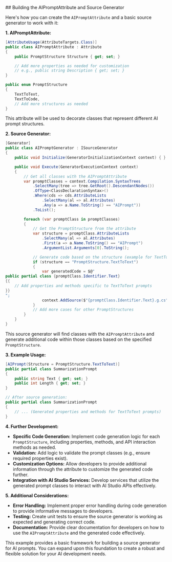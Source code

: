 ﻿
﻿## Building the AIPromptAttribute and Source Generator

Here's how you can create the `AIPromptAttribute` and a basic source generator to work with it:

**1. AIPromptAttribute:**

```csharp
[AttributeUsage(AttributeTargets.Class)]
public class AIPromptAttribute : Attribute
{
    public PromptStructure Structure { get; set; }

    // Add more properties as needed for customization
    // e.g., public string Description { get; set; } 
}

public enum PromptStructure
{
    TextToText,
    TextToCode,
    // Add more structures as needed
}
```

This attribute will be used to decorate classes that represent different AI prompt structures. 

**2. Source Generator:**

```csharp
[Generator]
public class AIPromptGenerator : ISourceGenerator
{
    public void Initialize(GeneratorInitializationContext context) { }

    public void Execute(GeneratorExecutionContext context)
    {
        // Get all classes with the AIPromptAttribute
        var promptClasses = context.Compilation.SyntaxTrees
            .SelectMany(tree => tree.GetRoot().DescendantNodes())
            .OfType<ClassDeclarationSyntax>()
            .Where(cds => cds.AttributeLists
                .SelectMany(al => al.Attributes)
                .Any(a => a.Name.ToString() == "AIPrompt"))
            .ToList();

        foreach (var promptClass in promptClasses)
        {
            // Get the PromptStructure from the attribute
            var structure = promptClass.AttributeLists
                .SelectMany(al => al.Attributes)
                .First(a => a.Name.ToString() == "AIPrompt")
                .ArgumentList.Arguments[0].ToString();

            // Generate code based on the structure (example for TextToText)
            if (structure == "PromptStructure.TextToText")
            {
                var generatedCode = $@"
public partial class {promptClass.Identifier.Text}
{{
    // Add properties and methods specific to TextToText prompts
}}
";
                context.AddSource($"{promptClass.Identifier.Text}.g.cs", generatedCode);
            } 
            // Add more cases for other PromptStructures
        }
    }
}
```

This source generator will find classes with the `AIPromptAttribute` and generate additional code within those classes based on the specified `PromptStructure`.

**3. Example Usage:**

```csharp
[AIPrompt(Structure = PromptStructure.TextToText)]
public partial class SummarizationPrompt 
{
    public string Text { get; set; } 
    public int Length { get; set; }
}

// After source generation:
public partial class SummarizationPrompt
{
    // ... (Generated properties and methods for TextToText prompts) 
}
```

**4. Further Development:**

*   **Specific Code Generation:** Implement code generation logic for each `PromptStructure`, including properties, methods, and API interaction methods as needed. 
*   **Validation:** Add logic to validate the prompt classes (e.g., ensure required properties exist). 
*   **Customization Options:** Allow developers to provide additional information through the attribute to customize the generated code further. 
*   **Integration with AI Studio Services:**  Develop services that utilize the generated prompt classes to interact with AI Studio APIs effectively.

**5. Additional Considerations:**

*   **Error Handling:** Implement proper error handling during code generation to provide informative messages to developers.
*   **Testing:** Create unit tests to ensure the source generator is working as expected and generating correct code.
*   **Documentation:** Provide clear documentation for developers on how to use the `AIPromptAttribute` and the generated code effectively.

This example provides a basic framework for building a source generator for AI prompts. You can expand upon this foundation to create a robust and flexible solution for your AI development needs.
﻿